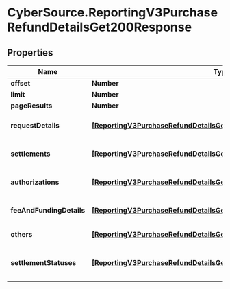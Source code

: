 # CyberSource.ReportingV3PurchaseRefundDetailsGet200Response

## Properties
Name | Type | Description | Notes
------------ | ------------- | ------------- | -------------
**offset** | **Number** |  | [optional] 
**limit** | **Number** |  | [optional] 
**pageResults** | **Number** |  | [optional] 
**requestDetails** | [**[ReportingV3PurchaseRefundDetailsGet200ResponseRequestDetails]**](ReportingV3PurchaseRefundDetailsGet200ResponseRequestDetails.md) | List of Request Info values | [optional] 
**settlements** | [**[ReportingV3PurchaseRefundDetailsGet200ResponseSettlements]**](ReportingV3PurchaseRefundDetailsGet200ResponseSettlements.md) | List of Settlement Info values | [optional] 
**authorizations** | [**[ReportingV3PurchaseRefundDetailsGet200ResponseAuthorizations]**](ReportingV3PurchaseRefundDetailsGet200ResponseAuthorizations.md) | List of Authorization Info values | [optional] 
**feeAndFundingDetails** | [**[ReportingV3PurchaseRefundDetailsGet200ResponseFeeAndFundingDetails]**](ReportingV3PurchaseRefundDetailsGet200ResponseFeeAndFundingDetails.md) | List of Fee Funding Info values | [optional] 
**others** | [**[ReportingV3PurchaseRefundDetailsGet200ResponseOthers]**](ReportingV3PurchaseRefundDetailsGet200ResponseOthers.md) | List of Other Info values | [optional] 
**settlementStatuses** | [**[ReportingV3PurchaseRefundDetailsGet200ResponseSettlementStatuses]**](ReportingV3PurchaseRefundDetailsGet200ResponseSettlementStatuses.md) | List of Settlement Status Info values | [optional] 


